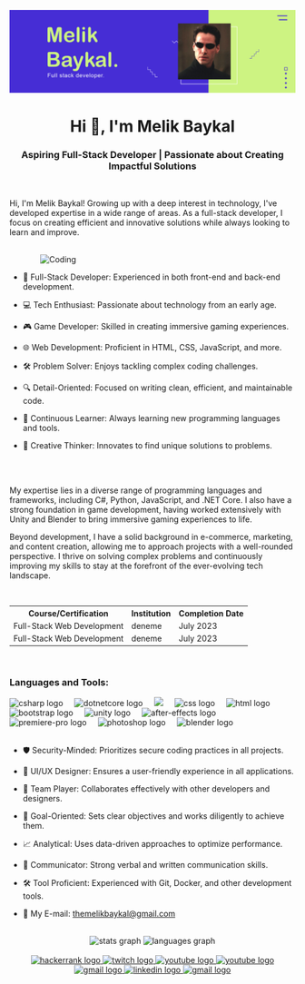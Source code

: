 ![Melik Baykal kopya](https://github.com/MelikBaykal/MelikBaykal/blob/78d9aff0baca10bc31b1e9d34bfd7cc098dd7fbb/Images/Banner.png)

<h1 align="center">Hi 👋, I'm Melik Baykal</h1>
<h3 align="center">Aspiring Full-Stack Developer | Passionate about Creating Impactful Solutions</h3>
<br>
<p>Hi, I'm Melik Baykal! Growing up with a deep interest in technology, I've developed expertise in a wide range of areas. As a full-stack developer, I focus on creating efficient and innovative solutions while always looking to learn and improve. </p>
<br>
<img align="right" alt="Coding" width="450" src="https://user-images.githubusercontent.com/76618468/182401596-c099a3e0-feb7-4eaf-aa10-67c454f1524b.png">
<br>

- 🚀 Full-Stack Developer: Experienced in both front-end and back-end development.

- 💻 Tech Enthusiast: Passionate about technology from an early age.

- 🎮 Game Developer: Skilled in creating immersive gaming experiences.

- 🌐 Web Development: Proficient in HTML, CSS, JavaScript, and more.

- 🛠️ Problem Solver: Enjoys tackling complex coding challenges.

- 🔍 Detail-Oriented: Focused on writing clean, efficient, and maintainable code.

- 🌱 Continuous Learner: Always learning new programming languages and tools.

- 🧠 Creative Thinker: Innovates to find unique solutions to problems.

<br><br>

<p>My expertise lies in a diverse range of programming languages and frameworks, including C#, Python, JavaScript, and .NET Core. I also have a strong foundation in game development, having worked extensively with Unity and Blender to bring immersive gaming experiences to life.

Beyond development, I have a solid background in e-commerce, marketing, and content creation, allowing me to approach projects with a well-rounded perspective. I thrive on solving complex problems and continuously improving my skills to stay at the forefront of the ever-evolving tech landscape.</p>

<br>

<table >
  <tr>
    <th>Course/Certification</th>
    <th>Institution</th>
    <th>Completion Date</th>
  </tr>
  <tr>
    <td>Full-Stack Web Development</td>
    <td>deneme</td>
    <td>July 2023</td>
  </tr>
  <tr>
    <td>Full-Stack Web Development</td>
    <td>deneme</td>
    <td>July 2023</td>
  </tr>
</table>

<br>

<h3>Languages and Tools:</h3>
<div align="left">
  <img src="https://cdn.jsdelivr.net/gh/devicons/devicon/icons/csharp/csharp-original.svg" height="40" alt="csharp logo"  />
  <img width="12" />
  <img src="https://cdn.jsdelivr.net/gh/devicons/devicon@latest/icons/dotnetcore/dotnetcore-original.svg" height="40" alt="dotnetcore logo" />
  <img width="12" />
  <img src="https://cdn.jsdelivr.net/gh/devicons/devicon@latest/icons/microsoftsqlserver/microsoftsqlserver-original.svg" height="40 alt="sql logo" />
  <img width="12" />
  <img src="https://cdn.jsdelivr.net/gh/devicons/devicon@latest/icons/css3/css3-original.svg" height="40" alt="css logo" />
  <img width="12" />
  <img src="https://cdn.jsdelivr.net/gh/devicons/devicon@latest/icons/html5/html5-original.svg" height="40" alt="html logo" />
  <img width="12" />
  <img src="https://cdn.jsdelivr.net/gh/devicons/devicon@latest/icons/bootstrap/bootstrap-original.svg" height="40" alt="bootstrap logo" />
  <img width="12" />
  <img src="https://cdn.jsdelivr.net/gh/devicons/devicon@latest/icons/unity/unity-original.svg" height="40" alt="unity logo" />
  <img width="12" />
  <img src="https://cdn.jsdelivr.net/gh/devicons/devicon@latest/icons/aftereffects/aftereffects-original.svg" height="40" alt="after-effects logo" />
  <img width="12" />
  <img src="https://cdn.jsdelivr.net/gh/devicons/devicon@latest/icons/premierepro/premierepro-original.svg" height="40" alt="premiere-pro logo" />
  <img width="12" />
  <img src="https://cdn.jsdelivr.net/gh/devicons/devicon@latest/icons/photoshop/photoshop-original.svg" height="40" alt="photoshop logo" />
  <img width="12" />
  <img src="https://cdn.jsdelivr.net/gh/devicons/devicon@latest/icons/blender/blender-original.svg" height="40" alt="blender logo" />
</div>

<br>

- 🛡️ Security-Minded: Prioritizes secure coding practices in all projects.

- 🎨 UI/UX Designer: Ensures a user-friendly experience in all applications.

- 🧩 Team Player: Collaborates effectively with other developers and designers.

- 🎯 Goal-Oriented: Sets clear objectives and works diligently to achieve them.

- 📈 Analytical: Uses data-driven approaches to optimize performance.

- 🤝 Communicator: Strong verbal and written communication skills.

- 🛠️ Tool Proficient: Experienced with Git, Docker, and other development tools.

- 📩 My E-mail: themelikbaykal@gmail.com

<br>

<div align="center">
  <img src="https://github-readme-stats.vercel.app/api?username=MelikBaykal&hide_title=false&hide_rank=false&show_icons=true&include_all_commits=true&count_private=true&disable_animations=false&theme=dracula&locale=en&hide_border=false&order=1" height="150" alt="stats graph"  />
  <img src="https://github-readme-stats.vercel.app/api/top-langs?username=MelikBaykal&locale=en&hide_title=false&layout=compact&card_width=320&langs_count=5&theme=dracula&hide_border=false&order=2" height="150" alt="languages graph"  />
</div>

<br>

<div align="center">
  <a href="https://www.hackerrank.com/profile/themelikbaykal">
    <img src="https://img.shields.io/static/v1?message=Hackerrank&logo=hackerrank&label=&color=151B25&logoColor=white&labelColor=&style=for-the-badge" height="35" alt="hackerrank logo"  />
  </a>
  <a href="https://leetcode.com/u/TheMelik/">
    <img src="https://img.shields.io/static/v1?message=Leetcode&logo=leetcode&label=&color=FFA116&logoColor=white&labelColor=&style=for-the-badge" height="35" alt="twitch logo"  />
  </a>
  <a href="https://www.youtube.com/@themelik">
    <img src="https://img.shields.io/static/v1?message=Youtube&logo=youtube&label=&color=FF0000&logoColor=white&labelColor=&style=for-the-badge" height="35" alt="youtube logo"  />
  </a>
  <a href="https://x.com/TheMelikMotion">
    <img src="https://img.shields.io/static/v1?message=Twitter&logo=x&label=&color=000000&logoColor=white&labelColor=&style=for-the-badge" height="35" alt="youtube logo"  />
  </a>
  <a href="https://www.behance.net/melikbaykal1">
    <img src="https://img.shields.io/static/v1?message=Behance&logo=behance&label=&color=0057FF&logoColor=white&labelColor=&style=for-the-badge" height="35" alt="gmail logo"  />
  </a>
  <a href="https://www.linkedin.com/in/melik-baykal-2a130030a/">
    <img src="https://img.shields.io/static/v1?message=LinkedIn&logo=linkedin&label=&color=0077B5&logoColor=white&labelColor=&style=for-the-badge" height="35" alt="linkedin logo"  />
  </a>
  <a href="themelikbaykal@gmail.com">
    <img src="https://img.shields.io/static/v1?message=Gmail&logo=gmail&label=&color=D14836&logoColor=white&labelColor=&style=for-the-badge" height="35" alt="gmail logo"  />
  </a>
</div>
